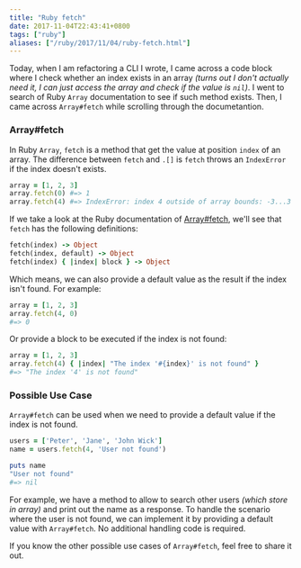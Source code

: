 ```yaml
---
title: "Ruby fetch"
date: 2017-11-04T22:43:41+0800
tags: ["ruby"]
aliases: ["/ruby/2017/11/04/ruby-fetch.html"]
---
```


Today, when I am refactoring a CLI I wrote, I came across a code block where I check whether an index exists in an array _(turns out I don't actually need it, I can just access the array and check if the value is `nil`)_. I went to search of Ruby `Array` documentation to see if such method exists. Then, I came across `Array#fetch` while scrolling through the documetantion.

### Array#fetch

In Ruby `Array`, `fetch` is a method that get the value at position `index` of an array. The difference between `fetch` and `.[]` is `fetch` throws an `IndexError` if the index doesn't exists.

```ruby
array = [1, 2, 3]
array.fetch(0) #=> 1
array.fetch(4) #=> IndexError: index 4 outside of array bounds: -3...3
```

If we take a look at the Ruby documentation of [Array#fetch](https://ruby-doc.org/core-2.4.0/Array.html#method-i-fetch), we'll see that `fetch` has the following definitions:

```ruby
fetch(index) -> Object
fetch(index, default) -> Object
fetch(index) { |index| block } -> Object
```

Which means, we can also provide a default value as the result if the index isn't found. For example:

```ruby
array = [1, 2, 3]
array.fetch(4, 0)
#=> 0
```

Or provide a block to be executed if the index is not found:

```ruby
array = [1, 2, 3]
array.fetch(4) { |index| "The index '#{index}' is not found" }
#=> "The index '4' is not found"
```

### Possible Use Case

`Array#fetch` can be used when we need to provide a default value if the index is not found.

```ruby
users = ['Peter', 'Jane', 'John Wick']
name = users.fetch(4, 'User not found')

puts name
"User not found"
#=> nil
```

For example, we have a method to allow to search other users _(which store in array)_ and print out the name as a response. To handle the scenario where the user is not found, we can implement it by providing a default value with `Array#fetch`. No additional handling code is required.

If you know the other possible use cases of `Array#fetch`, feel free to share it out.
